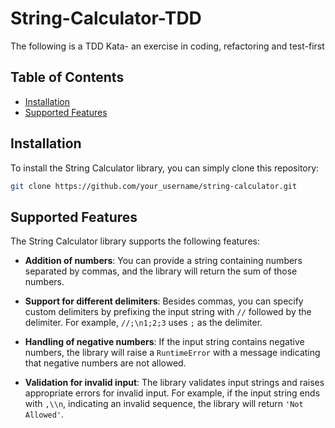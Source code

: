 # String-Calculator-TDD
The following is a TDD Kata- an exercise in coding, refactoring and test-first

## Table of Contents

- [Installation](#installation)
- [Supported Features](#supported-features)

## Installation

To install the String Calculator library, you can simply clone this repository:

```bash
git clone https://github.com/your_username/string-calculator.git
```
## Supported Features

The String Calculator library supports the following features:

- **Addition of numbers**: You can provide a string containing numbers separated by commas, and the library will return the sum of those numbers.
  
- **Support for different delimiters**: Besides commas, you can specify custom delimiters by prefixing the input string with `//` followed by the delimiter. For example, `//;\n1;2;3` uses `;` as the delimiter.

- **Handling of negative numbers**: If the input string contains negative numbers, the library will raise a `RuntimeError` with a message indicating that negative numbers are not allowed.

- **Validation for invalid input**: The library validates input strings and raises appropriate errors for invalid input. For example, if the input string ends with `,\\n`, indicating an invalid sequence, the library will return `'Not Allowed'`.
